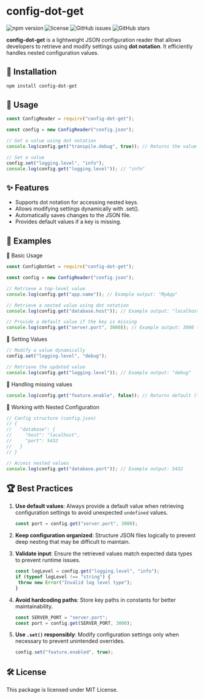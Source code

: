 # config-dot-get

![npm version](https://img.shields.io/npm/v/config-dot-get)
![license](https://img.shields.io/github/license/ioncakephper/config-dot-get)
![GitHub issues](https://img.shields.io/github/issues/ioncakephper/config-dot-get)
![GitHub stars](https://img.shields.io/github/stars/ioncakephper/config-dot-get?style=social)

**config-dot-get** is a lightweight JSON configuration reader that allows developers to retrieve and modify settings using **dot notation**. It efficiently handles nested configuration values.

## 🚀 Installation

```sh
npm install config-dot-get
```

## 📖 Usage

```js
const ConfigReader = require("config-dot-get");

const config = new ConfigReader("config.json");

// Get a value using dot notation
console.log(config.get("transpile.debug", true)); // Returns the value or default (true)

// Set a value
config.set("logging.level", "info");
console.log(config.get("logging.level")); // "info"
```

## ✨ Features

- Supports dot notation for accessing nested keys.
- Allows modifying settings dynamically with .set().
- Automatically saves changes to the JSON file.
- Provides default values if a key is missing.

## 📌 Examples

🔹 Basic Usage

```js
const ConfigDotGet = require("config-dot-get");

const config = new ConfigReader("config.json");

// Retrieve a top-level value
console.log(config.get("app.name")); // Example output: "MyApp"

// Retrieve a nested value using dot notation
console.log(config.get("database.host")); // Example output: "localhost"

// Provide a default value if the key is missing
console.log(config.get("server.port", 3000)); // Example output: 3000 (default)
```

🔹 Setting Values

```js
// Modify a value dynamically
config.set("logging.level", "debug");

// Retrieve the updated value
console.log(config.get("logging.level")); // Example output: "debug"
```

🔹 Handling missing values

```js
console.log(config.get("feature.enable", false)); // Returns default (false)
```

🔹 Working with Nested Configuration

```js
// Config structure (config.json)
// {
//   "database": {
//     "host": "localhost",
//     "port": 5432
//   }
// }

// Access nested values
console.log(config.get("database.port")); // Example output: 5432
```

## 🏆 Best Practices

1. **Use default values**: Always provide a default value when retrieving configuration settings to avoid unexpected `undefined` values.

   ```js
   const port = config.get("server.port", 3000);
   ```

2. **Keep configuration organized**: Structure JSON files logically to prevent deep nesting that may be difficult to maintain.
3. **Validate input**: Ensure the retrieved values match expected data types to prevent runtime issues.

   ```js
   const logLevel = config.get("logging.level", "info");
   if (typeof logLevel !== "string") {
    throw new Error("Invalid log level type");
   }
   ```

4. **Avoid hardcoding paths**: Store key paths in constants for better maintainability.

   ```js
   const SERVER_PORT = "server.port";
   const port = config.get(SERVER_PORT, 3000);
   ```

5. **Use `.set()` responsibly**: Modify configuration settings only when necessary to prevent unintended overrides.

   ```js
   config.set("feature.enabled", true);
   ```

## 🛠 License

This package is licensed under MIT License.
